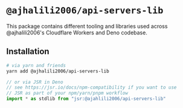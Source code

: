 # `@ajhalili2006/api-servers-lib`

This package contains different tooling and libraries used across @ajhalili2006's
Cloudflare Workers and Deno codebase.

## Installation

```sh
# via yarn and friends
yarn add @ajhalili2006/api-servers-lib
```

```ts
// or via JSR in Deno
// see https://jsr.io/docs/npm-compatibility if you want to use
// JSR as part of your npm/yarn/pnpm workflow
import * as stdlib from "jsr:@ajahlili2006/api-servers-lib"
```
